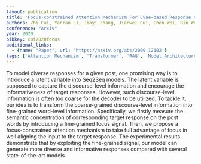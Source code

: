 ```yaml
---
layout: publication
title: 'Focus-constrained Attention Mechanism For Cvae-based Response Generation'
authors: Zhi Cui, Yanran Li, Jiayi Zhang, Jianwei Cui, Chen Wei, Bin Wang
conference: "Arxiv"
year: 2020
bibkey: cui2020focus
additional_links:
  - {name: "Paper", url: 'https://arxiv.org/abs/2009.12102'}
tags: ['Attention Mechanism', 'Transformer', 'RAG', 'Model Architecture', 'Reinforcement Learning']
---
```

To model diverse responses for a given post, one promising way is to
introduce a latent variable into Seq2Seq models. The latent variable is
supposed to capture the discourse-level information and encourage the
informativeness of target responses. However, such discourse-level information
is often too coarse for the decoder to be utilized. To tackle it, our idea is
to transform the coarse-grained discourse-level information into fine-grained
word-level information. Specifically, we firstly measure the semantic
concentration of corresponding target response on the post words by introducing
a fine-grained focus signal. Then, we propose a focus-constrained attention
mechanism to take full advantage of focus in well aligning the input to the
target response. The experimental results demonstrate that by exploiting the
fine-grained signal, our model can generate more diverse and informative
responses compared with several state-of-the-art models.
